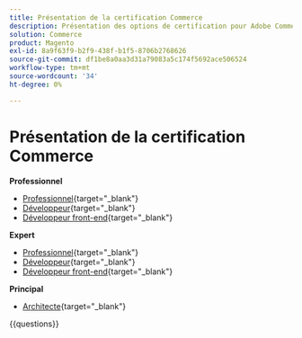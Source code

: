 ```yaml
---
title: Présentation de la certification Commerce
description: Présentation des options de certification pour Adobe Commerce
solution: Commerce
product: Magento
exl-id: 8a9f63f9-b2f9-438f-b1f5-8706b2768626
source-git-commit: df1be8a0aa3d31a79083a5c174f5692ace506524
workflow-type: tm+mt
source-wordcount: '34'
ht-degree: 0%

---
```


# Présentation de la certification Commerce

**Professionnel**

* [Professionnel](https://certification.adobe.com/certification/business-practitioner-professional){target="_blank"} <!--AD0-E712-->
* [Développeur](https://certification.adobe.com/certification/commerce-developer-professional){target="_blank"} <!--AD0-E717-->
* [Développeur front-end](https://certification.adobe.com/certification/front-end-developer-professional){target="_blank"} <!--AD0-E721-->

**Expert**

* [Professionnel](https://certification.adobe.com/certification/adobe-commerce-business-practitioner-expert){target="_blank"} <!--AD0-E708-->
* [Développeur](https://certification.adobe.com/certification/adobe-commerce-developer-expert){target="_blank"} <!--AD0-E716-->
* [Développeur front-end](https://certification.adobe.com/certification/front-end-developer-expert){target="_blank"} <!--AD0-E720-->

**Principal**

* [Architecte](https://certification.adobe.com/certification/commerce-architect-master){target="_blank"} <!--AD0-E722-->

{{questions}}

